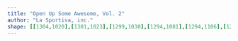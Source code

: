 ```yaml
---
title: "Open Up Some Awesome, Vol. 2"
author: "La Sportiva, inc."
shape: [[1304,1020],[1301,1023],[1299,1030],[1294,1081],[1294,1106],[1292,1130],[1293,1138],[1288,1219],[1286,1281],[1286,1357],[1284,1368],[1286,1383],[1286,1457],[1289,1515],[1290,1519],[1296,1523],[1311,1522],[1315,1520],[1318,1513],[1322,1371],[1323,1099],[1318,1048],[1310,1026],[1306,1020]]
---
```

